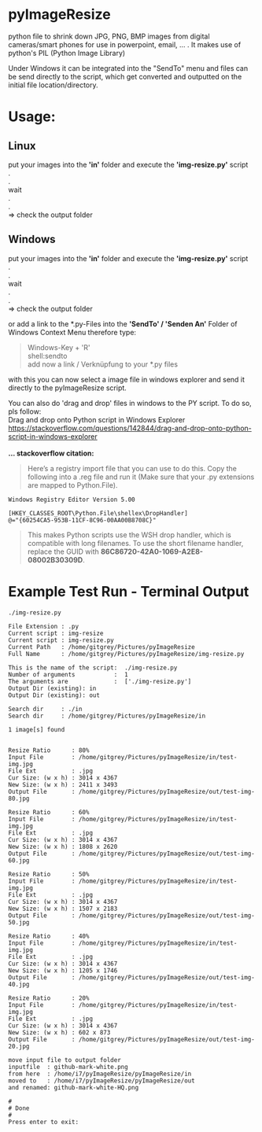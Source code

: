 # pyImageResize
python file to shrink down JPG, PNG, BMP images from digital cameras/smart phones for use in powerpoint, email,  ... . It makes use of python's PIL (Python Image Library)

Under Windows it can be integrated into the "SendTo" menu and files can be send directly 
to the script, which get converted and outputted on the initial file location/directory.

# Usage:

## Linux
put your images into the **'in'** folder and execute the **'img-resize.py'** script <br>
. <br>
. <br>
wait <br>
. <br>
. <br>
=> check the output folder <br>

## Windows
put your images into the **'in'** folder and execute the **'img-resize.py'** script <br>
. <br>
. <br>
wait <br>
. <br>
. <br>
=> check the output folder <br>

or add a link to the *.py-Files into the **'SendTo'  / 'Senden An'** Folder of Windows Context Menu
therefore type: <br>
> Windows-Key + 'R'<br>
> shell:sendto <br>
add now a link / Verknüpfung to your *.py files <br>

with this you can now select a image file in windows explorer and send it directly to the pyImageResize script. 


You can also do 'drag and drop' files in windows to the PY script.
To do so, pls follow: <br>
Drag and drop onto Python script in Windows Explorer <br>
https://stackoverflow.com/questions/142844/drag-and-drop-onto-python-script-in-windows-explorer <br>
<br>
**... stackoverflow citation:**

> Here’s a registry import file that you can use to do this. Copy the following into a .reg file and run it (Make sure that your .py extensions are mapped to Python.File).

```
Windows Registry Editor Version 5.00

[HKEY_CLASSES_ROOT\Python.File\shellex\DropHandler]
@="{60254CA5-953B-11CF-8C96-00AA00B8708C}"
```

> This makes Python scripts use the WSH drop handler, which is compatible with long filenames. To use the short filename handler, replace the GUID with **86C86720-42A0-1069-A2E8-08002B30309D**.

# Example Test Run - Terminal Output
```
./img-resize.py 

File Extension : .py
Current script : img-resize
Current script : img-resize.py
Current Path   : /home/gitgrey/Pictures/pyImageResize
Full Name      : /home/gitgrey/Pictures/pyImageResize/img-resize.py

This is the name of the script:  ./img-resize.py
Number of arguments           :  1
The arguments are             :  ['./img-resize.py']
Output Dir (existing): in
Output Dir (existing): out

Search dir     : ./in
Search dir     : /home/gitgrey/Pictures/pyImageResize/in

1 image[s] found 


Resize Ratio      : 80%
Input File        : /home/gitgrey/Pictures/pyImageResize/in/test-img.jpg
File Ext          : .jpg
Cur Size: (w x h) : 3014 x 4367
New Size: (w x h) : 2411 x 3493
Output File       : /home/gitgrey/Pictures/pyImageResize/out/test-img-80.jpg

Resize Ratio      : 60%
Input File        : /home/gitgrey/Pictures/pyImageResize/in/test-img.jpg
File Ext          : .jpg
Cur Size: (w x h) : 3014 x 4367
New Size: (w x h) : 1808 x 2620
Output File       : /home/gitgrey/Pictures/pyImageResize/out/test-img-60.jpg

Resize Ratio      : 50%
Input File        : /home/gitgrey/Pictures/pyImageResize/in/test-img.jpg
File Ext          : .jpg
Cur Size: (w x h) : 3014 x 4367
New Size: (w x h) : 1507 x 2183
Output File       : /home/gitgrey/Pictures/pyImageResize/out/test-img-50.jpg

Resize Ratio      : 40%
Input File        : /home/gitgrey/Pictures/pyImageResize/in/test-img.jpg
File Ext          : .jpg
Cur Size: (w x h) : 3014 x 4367
New Size: (w x h) : 1205 x 1746
Output File       : /home/gitgrey/Pictures/pyImageResize/out/test-img-40.jpg

Resize Ratio      : 20%
Input File        : /home/gitgrey/Pictures/pyImageResize/in/test-img.jpg
File Ext          : .jpg
Cur Size: (w x h) : 3014 x 4367
New Size: (w x h) : 602 x 873
Output File       : /home/gitgrey/Pictures/pyImageResize/out/test-img-20.jpg

move input file to output folder
inputfile  : github-mark-white.png
from here  : /home/i7/pyImageResize/pyImageResize/in
moved to   : /home/i7/pyImageResize/pyImageResize/out
and renamed: github-mark-white-HQ.png

#
# Done
#
Press enter to exit: 
```
